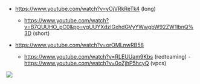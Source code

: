 - https://www.youtube.com/watch?v=yOjVRkReTk4 (long)
  - https://www.youtube.com/watch?v=B7QUUHO_pC0&pp=ygUUYXdzIGxhdGVyYWwgbW92ZW1lbnQ%3D (short)
    
- https://www.youtube.com/watch?v=orOMLnwRB58
  
  - https://www.youtube.com/watch?v=RLEUUam9Kbs (redteaming)
			  - https://www.youtube.com/watch?v=0oZjhP5hcyQ (vpcs)

![](Pasted%20image%2020241031161304.png)





